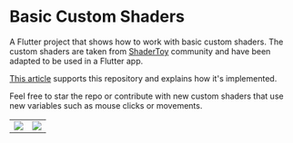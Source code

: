 # Basic Custom Shaders

A Flutter project that shows how to work with basic custom shaders. The custom shaders are taken from [ShaderToy](https://www.shadertoy.com/) 
community and have been adapted to be used in a Flutter app.

[This article](https://cdmunoz.medium.com/custom-shaders-en-flutter-para-divertirse-un-rato-af131e9089c5) supports this repository and explains how it's implemented.

Feel free to star the repo or contribute with new custom shaders that use new variables such as mouse clicks or 
movements.

|       |                       |
| ----------- |----------------------------------|
| <img src="images/shaders_1.gif"> | <img src="images/shaders_2.gif"> |

 